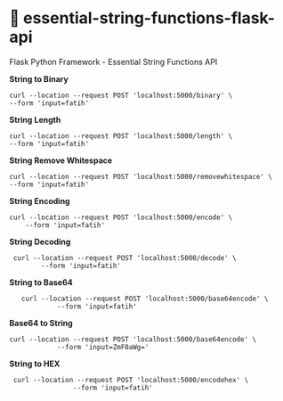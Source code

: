 # 🤞 essential-string-functions-flask-api
 Flask Python Framework - Essential String Functions API


**String to Binary** 

    curl --location --request POST 'localhost:5000/binary' \
    --form 'input=fatih'

**String Length**

    curl --location --request POST 'localhost:5000/length' \
    --form 'input=fatih'

**String Remove Whitespace**

    curl --location --request POST 'localhost:5000/removewhitespace' \
    --form 'input=fatih'
**String Encoding**

    curl --location --request POST 'localhost:5000/encode' \
        --form 'input=fatih'
**String Decoding**
   
     curl --location --request POST 'localhost:5000/decode' \
            --form 'input=fatih'
**String to Base64**

       curl --location --request POST 'localhost:5000/base64encode' \
                --form 'input=fatih'

**Base64 to String**
 

    curl --location --request POST 'localhost:5000/base64encode' \
                --form 'input=ZmF0aWg='

**String to HEX**

     curl --location --request POST 'localhost:5000/encodehex' \
                    --form 'input=fatih'

